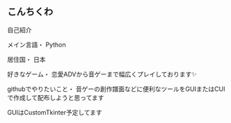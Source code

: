 ## こんちくわ

自己紹介

メイン言語・
Python

居住国・
日本

好きなゲーム・
恋愛ADVから音ゲーまで幅広くプレイしております✨

githubでやりたいこと・
音ゲーの創作譜面などに便利なツールをGUIまたはCUIで作成して配布しようと思ってます

GUIはCustomTkinter予定してます

<!--
**ruri-nya/ruri-nya** is a ✨ _special_ ✨ repository because its `README.md` (this file) appears on your GitHub profile.

Here are some ideas to get you started:

- 🔭 I’m currently working on ...
- 🌱 I’m currently learning ...
- 👯 I’m looking to collaborate on ...
- 🤔 I’m looking for help with ...
- 💬 Ask me about ...
- 📫 How to reach me: ...
- 😄 Pronouns: ...
- ⚡ Fun fact: ...
-->
